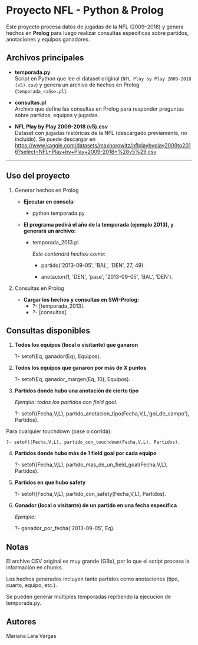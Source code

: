 # Proyecto NFL - Python & Prolog

Este proyecto procesa datos de jugadas de la NFL (2009–2018) y genera hechos en **Prolog** para luego realizar consultas específicas sobre partidos, anotaciones y equipos ganadores.

## Archivos principales

- **temporada.py**  
  Script en Python que lee el dataset original (`NFL Play by Play 2009-2018 (v5).csv`) y genera un archivo de hechos en Prolog (`temporada_<año>.pl`).

- **consultas.pl**  
  Archivo que define las consultas en Prolog para responder preguntas sobre partidos, equipos y jugadas.

- **NFL Play by Play 2009-2018 (v5).csv**  
  Dataset con jugadas históricas de la NFL (descargado previamente, no incluido).
  Se puede descargar en https://www.kaggle.com/datasets/maxhorowitz/nflplaybyplay2009to2016?select=NFL+Play+by+Play+2009-2018+%28v5%29.csv

---


## Uso del proyecto
1. Generar hechos en Prolog

   - **Ejecutar en consola:**
       - python temporada.py

   - **El programa pedirá el año de la temporada (ejemplo 2013), y generará un archivo:**
       - temporada_2013.pl

          *Este contendrá hechos como:*
         
         -   partido('2013-09-05', 'BAL', 'DEN', 27, 49).
         
         -   anotacion(1, 'DEN', 'pase', '2013-09-05', 'BAL', 'DEN').

2. Consultas en Prolog

   - **Cargar los hechos y consultas en SWI-Prolog:**
       - ?- [temporada_2013].
       - ?- [consultas].

## Consultas disponibles
1. **Todos los equipos (local o visitante) que ganaron**

    ?- setof(Eq, ganador(Eq), Equipos).

2. **Todos los equipos que ganaron por más de X puntos**

    ?- setof(Eq, ganador_margen(Eq, 10), Equipos).

3. **Partidos donde hubo una anotación de cierto tipo**

    *Ejemplo: todos los partidos con field goal.*

     ?- setof((Fecha,V,L), partido_anotacion_tipo(Fecha,V,L,'gol_de_campo'), Partidos).

  Para cualquier touchdown (pase o corrida):

    ?- setof((Fecha,V,L), partido_con_touchdown(Fecha,V,L), Partidos).

4. **Partidos donde hubo más de 1 field goal por cada equipo**

    ?- setof((Fecha,V,L), partido_mas_de_un_field_goal(Fecha,V,L), Partidos).

5. **Partidos en que hubo safety**

    ?- setof((Fecha,V,L), partido_con_safety(Fecha,V,L), Partidos).

6. **Ganador (local o visitante) de un partido en una fecha específica**

    *Ejemplo:*

    ?- ganador_por_fecha('2013-09-05', Eq).

## Notas
El archivo CSV original es muy grande (GBs), por lo que el script procesa la información en chunks.

Los hechos generados incluyen tanto partidos como anotaciones (tipo, cuarto, equipo, etc.).

Se pueden generar múltiples temporadas repitiendo la ejecución de temporada.py.

## Autores

Mariana Lara Vargas












